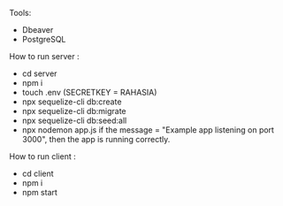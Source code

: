 Tools:
- Dbeaver
- PostgreSQL

How to run server :
- cd server
- npm i
- touch .env (SECRETKEY = RAHASIA)
- npx sequelize-cli db:create
- npx sequelize-cli db:migrate
- npx sequelize-cli db:seed:all
- npx nodemon app.js
if the message = "Example app listening on port 3000", then the app is running correctly.

How to run client :
- cd client
- npm i
- npm start